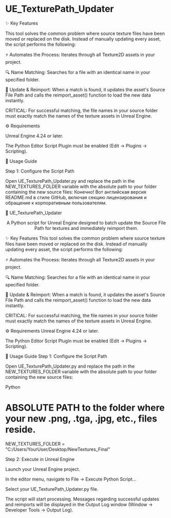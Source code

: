 # UE_TexturePath_Updater

✨ Key Features

This tool solves the common problem where source texture files have been moved or replaced on the disk. Instead of manually updating every asset, the script performs the following:


⚡️ Automates the Process: Iterates through all Texture2D assets in your project.


🔍 Name Matching: Searches for a file with an identical name in your specified folder.


🔄 Update & Reimport: When a match is found, it updates the asset's Source File Path and calls the reimport_asset() function to load the new data instantly.


CRITICAL: For successful matching, the file names in your source folder must exactly match the names of the texture assets in Unreal Engine.


⚙️ Requirements

Unreal Engine 4.24 or later.


The Python Editor Script Plugin must be enabled (Edit → Plugins → Scripting).


🚀 Usage Guide

Step 1: Configure the Script Path

Open UE_TexturePath_Updater.py and replace the path in the NEW_TEXTURES_FOLDER variable with the absolute path to your folder containing the new source files:
Конечно! Вот английская версия README.md в стиле GitHub, включая секцию лицензирования и обращение к корпоративным пользователям.

📂 UE_TexturePath_Updater
<div align="center">

A Python script for Unreal Engine designed to batch update the Source File Path for textures and immediately reimport them.

</div>

✨ Key Features
This tool solves the common problem where source texture files have been moved or replaced on the disk. Instead of manually updating every asset, the script performs the following:

⚡️ Automates the Process: Iterates through all Texture2D assets in your project.

🔍 Name Matching: Searches for a file with an identical name in your specified folder.

🔄 Update & Reimport: When a match is found, it updates the asset's Source File Path and calls the reimport_asset() function to load the new data instantly.

CRITICAL: For successful matching, the file names in your source folder must exactly match the names of the texture assets in Unreal Engine.

⚙️ Requirements
Unreal Engine 4.24 or later.

The Python Editor Script Plugin must be enabled (Edit → Plugins → Scripting).

🚀 Usage Guide
Step 1: Configure the Script Path

Open UE_TexturePath_Updater.py and replace the path in the NEW_TEXTURES_FOLDER variable with the absolute path to your folder containing the new source files:


Python


# ABSOLUTE PATH to the folder where your new .png, .tga, .jpg, etc., files reside.

NEW_TEXTURES_FOLDER = "C:/Users/YourUser/Desktop/NewTextures_Final" 

Step 2: Execute in Unreal Engine

Launch your Unreal Engine project.


In the editor menu, navigate to File → Execute Python Script...


Select your UE_TexturePath_Updater.py file.


The script will start processing. Messages regarding successful updates and reimports will be displayed in the Output Log window (Window → Developer Tools → Output Log).
